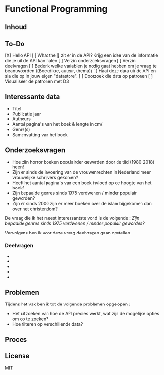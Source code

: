 # Functional Programming

## Inhoud

## To-Do
[X] Hello API
[ ] What the 🐒 zit er in de API? Krijg een idee van de informatie die je uit de API kan halen
[ ] Verzin onderzoeksvragen 
[ ] Verzin deelvragen 
[ ] Bedenk welke variablen je nodig gaat hebben om je vraag te beantwoorden ([Boekdikte, auteur, thema])
[ ] Haal deze data uit de API en sla die op in jouw eigen "datastore".
[ ] Doorzoek die data op patronen
[ ] Visualiseer de patronen met D3

## Interessante data
* Titel
* Publicatie jaar
* Autheurs 
* Aantal pagina's van het boek & lengte in cm/
* Genre(s) 
* Samenvatting van het boek

## Onderzoeksvragen
* Hoe zijn horror boeken populairder geworden door de tijd (1980-2018) heen?
* Zijn er sinds de invoering van de vrouwenrechten in Nederland meer vrouwelijke schrijvers gekomen?
* Heeft het aantal pagina's van een boek invloed op de hoogte van het boek?
* Zijn bepaalde genres sinds 1975 verdwenen / minder populair geworden? 
* Zijn er sinds 2000 zijn er meer boeken over de islam bijgekomen dan over het christendom?

De vraag die ik het meest interessantste vond is de volgende : *Zijn bepaalde genres sinds 1975 verdwenen / minder populair geworden?*

Vervolgens ben ik voor deze vraag deelvragen gaan opstellen.

### Deelvragen
* 
*
*
*
*

## Problemen
Tijdens het vak ben ik tot de volgende problemen opgelopen :
* Het uitzoeken van hoe de API precies werkt, wat zijn de mogelijke opties om op te zoeken?
* Hoe filteren op verschillende data?

## Proces

## License
[MIT](https://choosealicense.com/licenses/mit/)